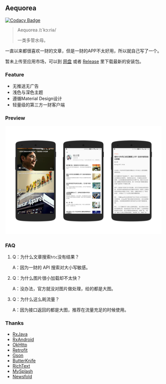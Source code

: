 ## Aequorea

[![Codacy Badge](https://api.codacy.com/project/badge/Grade/d18e09c5d4b44f749dce50f8db129c20)](https://www.codacy.com/app/nichbar/Aequorea?utm_source=github.com&utm_medium=referral&utm_content=nichbar/Aequorea&utm_campaign=badger)

> Aequorea  /ɪ`kɔ:riə/
>
> 一类多管水母。

一直以来都很喜欢一财的文章，但是一财的APP不太好用，所以就自己写了一个。

暂未上传至应用市场，可以到 [网盘](https://pan.baidu.com/s/1miLvVok#list/path=%2FAequorea) 或者 [Release](https://github.com/nichbar/Aequorea/releases) 里下载最新的安装包。

### Feature 

* 无推送无广告
* 浅色与深色主题
* 遵循Material Design设计
* 轻量级的第三方一财客户端

### Preview

![preview_1](preview/preview_1.png)

### FAQ	

1. Q：为什么文章搜索`htc`没有结果？

   A：因为一财的 API 搜索对大小写敏感。

2. Q：为什么图片很小加载却不太快？

   A：没办法，官方就没对图片做处理，给的都是大图。

3. Q：为什么这么耗流量？

   A：因为接口返回的都是大图，推荐在流量充足的时候使用。



### Thanks

- [RxJava](https://github.com/ReactiveX/RxJava)
- [RxAndroid](https://github.com/ReactiveX/RxAndroid)
- [OkHttp](https://github.com/square/okhttp)
- [Retrofit](https://github.com/square/retrofit)
- [Gson](https://github.com/google/gson)
- [ButterKnife](https://github.com/JakeWharton/butterknife)
- [RichText](https://github.com/zzhoujay/RichText)
- [MySplash](https://github.com/WangDaYeeeeee/Mysplash)
- [Newsfold](https://play.google.com/store/apps/details?id=it.mvilla.android.quote&hl=en)
